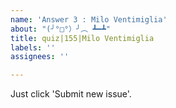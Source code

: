 ```yaml
---
name: 'Answer 3 : Milo Ventimiglia'
about: "(╯°□°）╯︵ ┻━┻"
title: quiz|155|Milo Ventimiglia
labels: ''
assignees: ''

---
```


Just click 'Submit new issue'.
